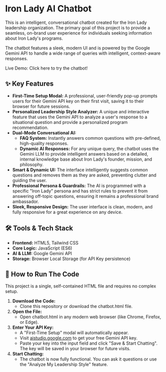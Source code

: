 # **Iron Lady AI Chatbot**

This is an intelligent, conversational chatbot created for the Iron Lady leadership organization. The primary goal of this project is to provide a seamless, on-brand user experience for individuals seeking information about Iron Lady's programs.

The chatbot features a sleek, modern UI and is powered by the Google Gemini API to handle a wide range of queries with intelligent, context-aware responses.

Live Demo: Click here to try the chatbot\!  


## **✨ Key Features**

* **First-Time Setup Modal:** A professional, user-friendly pop-up prompts users for their Gemini API key on their first visit, saving it to their browser for future sessions.  
* **Personalized Leadership Style Analyzer:** A unique and interactive feature that uses the Gemini API to analyze a user's response to a situational question and provide a personalized program recommendation.  
* **Dual-Mode Conversational AI:**  
  * **FAQ System:** Instantly answers common questions with pre-defined, high-quality responses.  
  * **Dynamic AI Responses:** For any unique query, the chatbot uses the Gemini LLM to provide intelligent answers based on a detailed, internal knowledge base about Iron Lady's founder, mission, and philosophy.  
* **Smart & Dynamic UI:** The interface intelligently suggests common questions and removes them as they are asked, preventing clutter and guiding the user.  
* **Professional Persona & Guardrails:** The AI is programmed with a specific "Iron Lady" persona and has strict rules to prevent it from answering off-topic questions, ensuring it remains a professional brand ambassador.  
* **Sleek, Responsive Design:** The user interface is clean, modern, and fully responsive for a great experience on any device.

## **🛠️ Tools & Tech Stack**

* **Frontend:** HTML5, Tailwind CSS  
* **Core Logic:** JavaScript (ES6)  
* **AI & LLM:** Google Gemini API  
* **Storage:** Browser Local Storage (for API Key persistence)

## **🚀 How to Run The Code**

This project is a single, self-contained HTML file and requires no complex setup.

1. **Download the Code:**  
   * Clone this repository or download the chatbot.html file.  
2. **Open the File:**  
   * Open chatbot.html in any modern web browser (like Chrome, Firefox, or Edge).  
3. **Enter Your API Key:**  
   * A "First-Time Setup" modal will automatically appear.  
   * Visit [aistudio.google.com](https://aistudio.google.com/) to get your free Gemini API key.  
   * Paste your key into the input field and click "Save & Start Chatting". The key will be saved in your browser for future visits.  
4. **Start Chatting:**  
   * The chatbot is now fully functional. You can ask it questions or use the "Analyze My Leadership Style" feature.